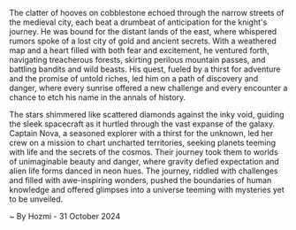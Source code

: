
The clatter of hooves on cobblestone echoed through the narrow streets of the medieval city, each beat a drumbeat of anticipation for the knight's journey. He was bound for the distant lands of the east, where whispered rumors spoke of a lost city of gold and ancient secrets. With a weathered map and a heart filled with both fear and excitement, he ventured forth, navigating treacherous forests, skirting perilous mountain passes, and battling bandits and wild beasts. His quest, fueled by a thirst for adventure and the promise of untold riches, led him on a path of discovery and danger, where every sunrise offered a new challenge and every encounter a chance to etch his name in the annals of history.

The stars shimmered like scattered diamonds against the inky void, guiding the sleek spacecraft as it hurtled through the vast expanse of the galaxy. Captain Nova, a seasoned explorer with a thirst for the unknown, led her crew on a mission to chart uncharted territories, seeking planets teeming with life and the secrets of the cosmos. Their journey took them to worlds of unimaginable beauty and danger, where gravity defied expectation and alien life forms danced in neon hues. The journey, riddled with challenges and filled with awe-inspiring wonders, pushed the boundaries of human knowledge and offered glimpses into a universe teeming with mysteries yet to be unveiled. 

~ By Hozmi - 31 October 2024
